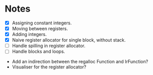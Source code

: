 # Notes

- [x] Assigning constant integers.
- [x] Moving between registers.
- [x] Adding integers.
- [x] Naive register allocator for single block, without stack.
- [ ] Handle spilling in register allocator.
- [ ] Handle blocks and loops.
- Add an indirection between the regalloc Function and IrFunction?
- Visualiser for the register allocator?

